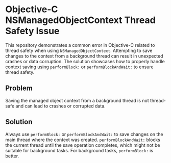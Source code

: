 # Objective-C NSManagedObjectContext Thread Safety Issue

This repository demonstrates a common error in Objective-C related to thread safety when using `NSManagedObjectContext`.  Attempting to save changes to the context from a background thread can result in unexpected crashes or data corruption. The solution showcases how to properly handle context saving using `performBlock:` or `performBlockAndWait:` to ensure thread safety.

## Problem
Saving the managed object context from a background thread is not thread-safe and can lead to crashes or corrupted data.

## Solution
Always use `performBlock:` or `performBlockAndWait:` to save changes on the main thread where the context was created.  `performBlockAndWait:` blocks the current thread until the save operation completes, which might not be suitable for background tasks. For background tasks, `performBlock:` is better. 
